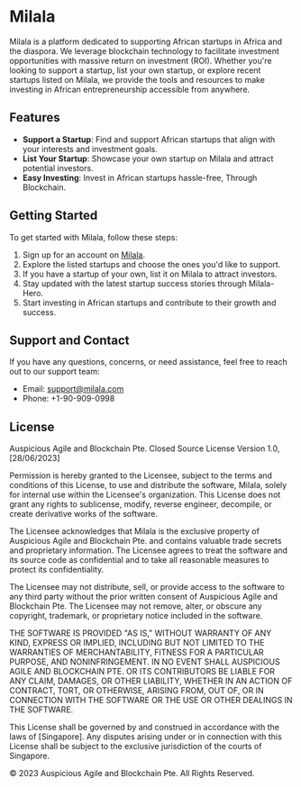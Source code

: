 # Milala

Milala is a platform dedicated to supporting African startups in Africa and the diaspora. We leverage blockchain technology to facilitate investment opportunities with massive return on investment (ROI). Whether you're looking to support a startup, list your own startup, or explore recent startups listed on Milala, we provide the tools and resources to make investing in African entrepreneurship accessible from anywhere.

## Features

- **Support a Startup**: Find and support African startups that align with your interests and investment goals.
- **List Your Startup**: Showcase your own startup on Milala and attract potential investors.
- **Easy Investing**: Invest in African startups hassle-free, Through Blockchain.

## Getting Started

To get started with Milala, follow these steps:

1. Sign up for an account on [Milala](https://milala.vercel.app).
2. Explore the listed startups and choose the ones you'd like to support.
3. If you have a startup of your own, list it on Milala to attract investors.
4. Stay updated with the latest startup success stories through Milala-Hero.
5. Start investing in African startups and contribute to their growth and success.

## Support and Contact

If you have any questions, concerns, or need assistance, feel free to reach out to our support team:

- Email: support@milala.com
- Phone: +1-90-909-0998

## License
Auspicious Agile and Blockchain Pte. Closed Source License Version 1.0, [28/06/2023]

Permission is hereby granted to the Licensee, subject to the terms and conditions of this License, to use and distribute the software, Milala, solely for internal use within the Licensee's organization. This License does not grant any rights to sublicense, modify, reverse engineer, decompile, or create derivative works of the software.

The Licensee acknowledges that Milala is the exclusive property of Auspicious Agile and Blockchain Pte. and contains valuable trade secrets and proprietary information. The Licensee agrees to treat the software and its source code as confidential and to take all reasonable measures to protect its confidentiality.

The Licensee may not distribute, sell, or provide access to the software to any third party without the prior written consent of Auspicious Agile and Blockchain Pte. The Licensee may not remove, alter, or obscure any copyright, trademark, or proprietary notice included in the software.

THE SOFTWARE IS PROVIDED "AS IS," WITHOUT WARRANTY OF ANY KIND, EXPRESS OR IMPLIED, INCLUDING BUT NOT LIMITED TO THE WARRANTIES OF MERCHANTABILITY, FITNESS FOR A PARTICULAR PURPOSE, AND NONINFRINGEMENT. IN NO EVENT SHALL AUSPICIOUS AGILE AND BLOCKCHAIN PTE. OR ITS CONTRIBUTORS BE LIABLE FOR ANY CLAIM, DAMAGES, OR OTHER LIABILITY, WHETHER IN AN ACTION OF CONTRACT, TORT, OR OTHERWISE, ARISING FROM, OUT OF, OR IN CONNECTION WITH THE SOFTWARE OR THE USE OR OTHER DEALINGS IN THE SOFTWARE.

This License shall be governed by and construed in accordance with the laws of [Singapore]. Any disputes arising under or in connection with this License shall be subject to the exclusive jurisdiction of the courts of Singapore.

© 2023 Auspicious Agile and Blockchain Pte. All Rights Reserved.
